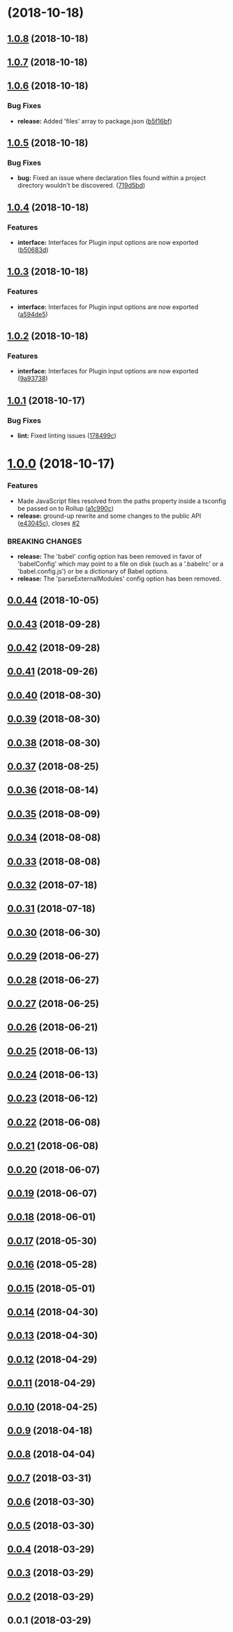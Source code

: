 <a name=""></a>
# [](https://github.com/wessberg/rollup-plugin-ts/compare/v1.0.8...v) (2018-10-18)



<a name="1.0.8"></a>
## [1.0.8](https://github.com/wessberg/rollup-plugin-ts/compare/v1.0.7...v1.0.8) (2018-10-18)



<a name="1.0.7"></a>
## [1.0.7](https://github.com/wessberg/rollup-plugin-ts/compare/v1.0.6...v1.0.7) (2018-10-18)



<a name="1.0.6"></a>
## [1.0.6](https://github.com/wessberg/rollup-plugin-ts/compare/v1.0.5...v1.0.6) (2018-10-18)


### Bug Fixes

* **release:** Added 'files' array to package.json ([b5f16bf](https://github.com/wessberg/rollup-plugin-ts/commit/b5f16bf))



<a name="1.0.5"></a>
## [1.0.5](https://github.com/wessberg/rollup-plugin-ts/compare/v1.0.4...v1.0.5) (2018-10-18)


### Bug Fixes

* **bug:** Fixed an issue where declaration files found within a project directory wouldn't be discovered. ([719d5bd](https://github.com/wessberg/rollup-plugin-ts/commit/719d5bd))



<a name="1.0.4"></a>
## [1.0.4](https://github.com/wessberg/rollup-plugin-ts/compare/v1.0.3...v1.0.4) (2018-10-18)


### Features

* **interface:** Interfaces for Plugin input options are now exported ([b50683d](https://github.com/wessberg/rollup-plugin-ts/commit/b50683d))



<a name="1.0.3"></a>
## [1.0.3](https://github.com/wessberg/rollup-plugin-ts/compare/v1.0.2...v1.0.3) (2018-10-18)


### Features

* **interface:** Interfaces for Plugin input options are now exported ([a594de5](https://github.com/wessberg/rollup-plugin-ts/commit/a594de5))



<a name="1.0.2"></a>
## [1.0.2](https://github.com/wessberg/rollup-plugin-ts/compare/v1.0.1...v1.0.2) (2018-10-18)


### Features

* **interface:** Interfaces for Plugin input options are now exported ([9a93738](https://github.com/wessberg/rollup-plugin-ts/commit/9a93738))



<a name="1.0.1"></a>
## [1.0.1](https://github.com/wessberg/rollup-plugin-ts/compare/v1.0.0...v1.0.1) (2018-10-17)


### Bug Fixes

* **lint:** Fixed linting issues ([178499c](https://github.com/wessberg/rollup-plugin-ts/commit/178499c))



<a name="1.0.0"></a>
# [1.0.0](https://github.com/wessberg/rollup-plugin-ts/compare/v0.0.44...v1.0.0) (2018-10-17)


### Features

* Made JavaScript files resolved from the paths property inside a tsconfig be passed on to Rollup ([a1c990c](https://github.com/wessberg/rollup-plugin-ts/commit/a1c990c))
* **release:** ground-up rewrite and some changes to the public API ([e43045c](https://github.com/wessberg/rollup-plugin-ts/commit/e43045c)), closes [#2](https://github.com/wessberg/rollup-plugin-ts/issues/2)


### BREAKING CHANGES

* **release:** The 'babel' config option has been removed in favor of 'babelConfig' which may point to a file on disk (such as a '.babelrc' or a 'babel.config.js') or be a dictionary of Babel options.
* **release:** The 'parseExternalModules' config option has been removed.



<a name="0.0.44"></a>
## [0.0.44](https://github.com/wessberg/rollup-plugin-ts/compare/v0.0.43...v0.0.44) (2018-10-05)



<a name="0.0.43"></a>
## [0.0.43](https://github.com/wessberg/rollup-plugin-ts/compare/v0.0.42...v0.0.43) (2018-09-28)



<a name="0.0.42"></a>
## [0.0.42](https://github.com/wessberg/rollup-plugin-ts/compare/v0.0.41...v0.0.42) (2018-09-28)



<a name="0.0.41"></a>
## [0.0.41](https://github.com/wessberg/rollup-plugin-ts/compare/v0.0.40...v0.0.41) (2018-09-26)



<a name="0.0.40"></a>
## [0.0.40](https://github.com/wessberg/rollup-plugin-ts/compare/v0.0.39...v0.0.40) (2018-08-30)



<a name="0.0.39"></a>
## [0.0.39](https://github.com/wessberg/rollup-plugin-ts/compare/v0.0.38...v0.0.39) (2018-08-30)



<a name="0.0.38"></a>
## [0.0.38](https://github.com/wessberg/rollup-plugin-ts/compare/v0.0.37...v0.0.38) (2018-08-30)



<a name="0.0.37"></a>
## [0.0.37](https://github.com/wessberg/rollup-plugin-ts/compare/v0.0.36...v0.0.37) (2018-08-25)



<a name="0.0.36"></a>
## [0.0.36](https://github.com/wessberg/rollup-plugin-ts/compare/v0.0.35...v0.0.36) (2018-08-14)



<a name="0.0.35"></a>
## [0.0.35](https://github.com/wessberg/rollup-plugin-ts/compare/v0.0.34...v0.0.35) (2018-08-09)



<a name="0.0.34"></a>
## [0.0.34](https://github.com/wessberg/rollup-plugin-ts/compare/v0.0.33...v0.0.34) (2018-08-08)



<a name="0.0.33"></a>
## [0.0.33](https://github.com/wessberg/rollup-plugin-ts/compare/v0.0.32...v0.0.33) (2018-08-08)



<a name="0.0.32"></a>
## [0.0.32](https://github.com/wessberg/rollup-plugin-ts/compare/v0.0.31...v0.0.32) (2018-07-18)



<a name="0.0.31"></a>
## [0.0.31](https://github.com/wessberg/rollup-plugin-ts/compare/v0.0.30...v0.0.31) (2018-07-18)



<a name="0.0.30"></a>
## [0.0.30](https://github.com/wessberg/rollup-plugin-ts/compare/v0.0.29...v0.0.30) (2018-06-30)



<a name="0.0.29"></a>
## [0.0.29](https://github.com/wessberg/rollup-plugin-ts/compare/v0.0.28...v0.0.29) (2018-06-27)



<a name="0.0.28"></a>
## [0.0.28](https://github.com/wessberg/rollup-plugin-ts/compare/v0.0.27...v0.0.28) (2018-06-27)



<a name="0.0.27"></a>
## [0.0.27](https://github.com/wessberg/rollup-plugin-ts/compare/v0.0.26...v0.0.27) (2018-06-25)



<a name="0.0.26"></a>
## [0.0.26](https://github.com/wessberg/rollup-plugin-ts/compare/v0.0.25...v0.0.26) (2018-06-21)



<a name="0.0.25"></a>
## [0.0.25](https://github.com/wessberg/rollup-plugin-ts/compare/v0.0.24...v0.0.25) (2018-06-13)



<a name="0.0.24"></a>
## [0.0.24](https://github.com/wessberg/rollup-plugin-ts/compare/v0.0.23...v0.0.24) (2018-06-13)



<a name="0.0.23"></a>
## [0.0.23](https://github.com/wessberg/rollup-plugin-ts/compare/v0.0.22...v0.0.23) (2018-06-12)



<a name="0.0.22"></a>
## [0.0.22](https://github.com/wessberg/rollup-plugin-ts/compare/v0.0.21...v0.0.22) (2018-06-08)



<a name="0.0.21"></a>
## [0.0.21](https://github.com/wessberg/rollup-plugin-ts/compare/v0.0.20...v0.0.21) (2018-06-08)



<a name="0.0.20"></a>
## [0.0.20](https://github.com/wessberg/rollup-plugin-ts/compare/v0.0.19...v0.0.20) (2018-06-07)



<a name="0.0.19"></a>
## [0.0.19](https://github.com/wessberg/rollup-plugin-ts/compare/v0.0.18...v0.0.19) (2018-06-07)



<a name="0.0.18"></a>
## [0.0.18](https://github.com/wessberg/rollup-plugin-ts/compare/v0.0.17...v0.0.18) (2018-06-01)



<a name="0.0.17"></a>
## [0.0.17](https://github.com/wessberg/rollup-plugin-ts/compare/v0.0.16...v0.0.17) (2018-05-30)



<a name="0.0.16"></a>
## [0.0.16](https://github.com/wessberg/rollup-plugin-ts/compare/v0.0.15...v0.0.16) (2018-05-28)



<a name="0.0.15"></a>
## [0.0.15](https://github.com/wessberg/rollup-plugin-ts/compare/v0.0.14...v0.0.15) (2018-05-01)



<a name="0.0.14"></a>
## [0.0.14](https://github.com/wessberg/rollup-plugin-ts/compare/v0.0.13...v0.0.14) (2018-04-30)



<a name="0.0.13"></a>
## [0.0.13](https://github.com/wessberg/rollup-plugin-ts/compare/v0.0.12...v0.0.13) (2018-04-30)



<a name="0.0.12"></a>
## [0.0.12](https://github.com/wessberg/rollup-plugin-ts/compare/v0.0.11...v0.0.12) (2018-04-29)



<a name="0.0.11"></a>
## [0.0.11](https://github.com/wessberg/rollup-plugin-ts/compare/v0.0.10...v0.0.11) (2018-04-29)



<a name="0.0.10"></a>
## [0.0.10](https://github.com/wessberg/rollup-plugin-ts/compare/v0.0.9...v0.0.10) (2018-04-25)



<a name="0.0.9"></a>
## [0.0.9](https://github.com/wessberg/rollup-plugin-ts/compare/v0.0.8...v0.0.9) (2018-04-18)



<a name="0.0.8"></a>
## [0.0.8](https://github.com/wessberg/rollup-plugin-ts/compare/v0.0.7...v0.0.8) (2018-04-04)



<a name="0.0.7"></a>
## [0.0.7](https://github.com/wessberg/rollup-plugin-ts/compare/v0.0.6...v0.0.7) (2018-03-31)



<a name="0.0.6"></a>
## [0.0.6](https://github.com/wessberg/rollup-plugin-ts/compare/v0.0.5...v0.0.6) (2018-03-30)



<a name="0.0.5"></a>
## [0.0.5](https://github.com/wessberg/rollup-plugin-ts/compare/v0.0.4...v0.0.5) (2018-03-30)



<a name="0.0.4"></a>
## [0.0.4](https://github.com/wessberg/rollup-plugin-ts/compare/v0.0.3...v0.0.4) (2018-03-29)



<a name="0.0.3"></a>
## [0.0.3](https://github.com/wessberg/rollup-plugin-ts/compare/v0.0.2...v0.0.3) (2018-03-29)



<a name="0.0.2"></a>
## [0.0.2](https://github.com/wessberg/rollup-plugin-ts/compare/v0.0.1...v0.0.2) (2018-03-29)



<a name="0.0.1"></a>
## 0.0.1 (2018-03-29)



